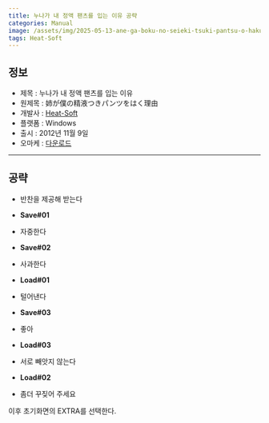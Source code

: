 ```yaml
---
title: 누나가 내 정액 팬츠를 입는 이유 공략
categories: Manual
image: /assets/img/2025-05-13-ane-ga-boku-no-seieki-tsuki-pantsu-o-haku-wake-1.jpg
tags: Heat-Soft
---
```


## 정보

* 제목 : 누나가 내 정액 팬츠를 입는 이유
* 원제목 : 姉が僕の精液つきパンツをはく理由
* 개발사 : [Heat-Soft](/tags/heat-soft)
* 플랫폼 : Windows
* 출시 : 2012년 11월 9일
* 오마케 : [다운로드](/assets/omake/ane-ga-boku-no-seieki-tsuki-pantsu-o-haku-wake.zip)

---

## 공략

* 반찬을 제공해 받는다
* **Save#01**
* 자중한다
* **Save#02**
* 사과한다

* **Load#01**
* 털어낸다
* **Save#03**
* 좋아

* **Load#03**
* 서로 빼앗지 않는다

* **Load#02**
* 좀더 꾸짖어 주세요 

이후 초기화면의 EXTRA를 선택한다.  